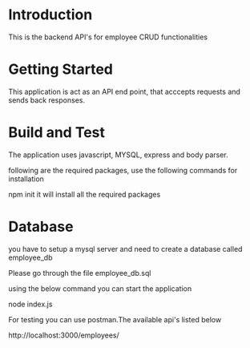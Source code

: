 # Introduction 
This is the backend API's for employee CRUD functionalities

# Getting Started
This application is act as an API end point, that acccepts requests and sends back responses.


# Build and Test
The application uses javascript, MYSQL, express and body parser.

following are the required packages, use the following commands for installation

npm init it will install all the required packages



# Database
you have to setup a mysql server and need to create a database called employee_db

Please go through the file employee_db.sql

using the below command you can start the application

node index.js


For testing you can use postman.The available api's listed below

http://localhost:3000/employees/
